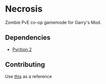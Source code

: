 # Necrosis
Zombie PvE co-op gamemode for Garry's Mod.

## Dependencies
-	[Pyrition 2](https://github.com/Cryotheus/pyrition_2)

## Contributing
Use [this](https://github.com/Cryotheus/pyrition_2/blob/main/CONTRIBUTING.md) as a reference